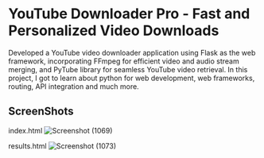 # YouTube Downloader Pro - Fast and Personalized Video Downloads

Developed a YouTube video downloader application using Flask as the web framework, incorporating FFmpeg for efficient video and audio stream merging, and PyTube library for seamless YouTube video retrieval. 
In this project, I got to learn about python for web development, web frameworks, routing, API integration and much more.

## ScreenShots

index.html
![Screenshot (1069)](https://github.com/skpawtekar/YTDPro/assets/110728385/6923d1da-fcc5-48c1-9aa0-c0481282be81)

results.html
![Screenshot (1073)](https://github.com/skpawtekar/YTDPro/assets/110728385/07fc2964-2e38-4270-a62c-a00317f0447e)
